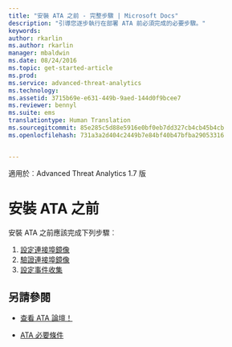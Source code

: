 ```yaml
---
title: "安裝 ATA 之前 - 完整步驟 | Microsoft Docs"
description: "引導您逐步執行在部署 ATA 前必須完成的必要步驟。"
keywords: 
author: rkarlin
ms.author: rkarlin
manager: mbaldwin
ms.date: 08/24/2016
ms.topic: get-started-article
ms.prod: 
ms.service: advanced-threat-analytics
ms.technology: 
ms.assetid: 3715b69e-e631-449b-9aed-144d0f9bcee7
ms.reviewer: bennyl
ms.suite: ems
translationtype: Human Translation
ms.sourcegitcommit: 85e285c5d88e5916e0bf0eb7dd327cb4cb45b4cb
ms.openlocfilehash: 731a3a2d404c2449b7e84bf40b47bfba29053316


---
```


適用於︰Advanced Threat Analytics 1.7 版



# <a name="before-you-install-ata"></a>安裝 ATA 之前

安裝 ATA 之前應該完成下列步驟︰

1. [設定連接埠鏡像](configure-port-mirroring.md)
2. [驗證連接埠鏡像](validate-port-mirroring.md)
3. [設定事件收集](configure-event-collection.md)



## <a name="see-also"></a>另請參閱

- [查看 ATA 論壇！](https://social.technet.microsoft.com/Forums/security/home?forum=mata)

- [ATA 必要條件](/advanced-threat-analytics/plan-design/ata-prerequisites)




<!--HONumber=Jan17_HO1-->


